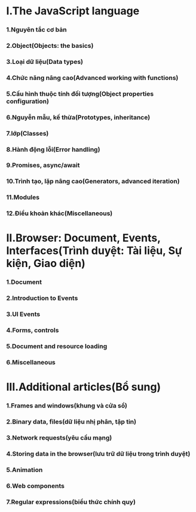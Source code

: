 # I.The JavaScript language
### 1.Nguyên tắc cơ bản
### 2.Object(Objects: the basics)
### 3.Loại dữ liệu(Data types)
### 4.Chức năng nâng cao(Advanced working with functions)
### 5.Cấu hình thuộc tính đối tượng(Object properties configuration)
### 6.Nguyễn mẫu, kế thừa(Prototypes, inheritance)
### 7.lớp(Classes)
### 8.Hành động lỗi(Error handling)
### 9.Promises, async/await
### 10.Trình tạo, lặp nâng cao(Generators, advanced iteration)
### 11.Modules
### 12.Điều khoản khác(Miscellaneous)

# II.Browser: Document, Events, Interfaces(Trình duyệt: Tài liệu, Sự kiện, Giao diện)
### 1.Document
### 2.Introduction to Events
### 3.UI Events
### 4.Forms, controls
### 5.Document and resource loading
### 6.Miscellaneous

# III.Additional articles(Bổ sung)
### 1.Frames and windows(khung và cửa sổ)
### 2.Binary data, files(dữ liệu nhị phân, tập tin)
### 3.Network requests(yêu cầu mạng)
### 4.Storing data in the browser(lưu trữ dữ liệu trong trình duyệt)
### 5.Animation
### 6.Web components
### 7.Regular expressions(biểu thức chính quy)